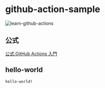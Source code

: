 # github-action-sample

![learn-github-actions](https://github.com/hironomiu/test/workflows/learn-github-actions/badge.svg?branch=main)

## 公式

[公式:GitHub Actions 入門](https://docs.github.com/ja/actions/learn-github-actions/introduction-to-github-actions)

## hello-world

```
hello-world!
```
